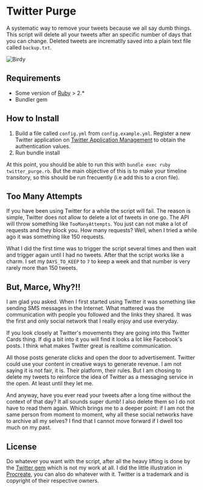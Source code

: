 Twitter Purge
=============

A systematic way to remove your tweets because we all say dumb things.  
This script will delete all your tweets after an specific number of days that you can change. Deleted tweets are incrematlly saved into a plain text file called `backup.txt`.

![Birdy](birdy.png)

## Requirements

- Some version of [Ruby](http://ruby-lang.org) > 2.*
- Bundler gem

## How to Install

1. Build a file called `config.yml` from `config.example.yml`. Register a new Twitter application on [Twitter Application Management](https://apps.twitter.com/) to obtain the authentication values.
2. Run bundle install

At this point, you should be able to run this with `bundle exec ruby twitter_purge.rb`. But the main objective of this is to make your timeline transitory, so this should be run frecuently (i.e add this to a cron file).

## Too Many Attempts

If you have been using Twitter for a while the script will fail. The reason is simple, Twitter does not allow to delete a lot of tweets in one go. The API will throw something like `TooManyAttempts`. You just can not make a lot of requests and they block you. How many requests? Well, when I tried a while ago it was something like 150 requests.

What I did the first time was to trigger the script several times and then wait and trigger again until I had no tweets. After that the script works like a charm. I set my `DAYS_TO_KEEP` to `7` to keep a week and that number is very rarely more than 150 tweets.

## But, Marce, Why?!!

I am glad you asked. When I first started using Twitter it was something like sending SMS messages in the Internet. What mattered was the communication with people you followed and the links they shared. It was the first and only social network that I really enjoy and use everyday.

If you look closely at Twitter's movements they are going into this Twitter Cards thing. If dig a bit into it you will find it looks a lot like Facebook's posts. I think what makes Twitter great is realtime communication.

All those posts generate clicks and open the door to advertisement. Twitter could use your content in creative ways to generate revenue. I am not saying it is not fair, it is. Their platform, their rules. But I am chosing to delete my tweets to reinforce the idea of Twitter as a messaging service in the open. At least until they let me.

And anyway, have you ever read your tweets after a long time without the context of that day? It all sounds super dumb! I also delete them so I do not have to read them again. Which brings me to a deeper point: if I am not the same person from moment to moment, why all these social networks have to archive all my selves? I find that I cannot move forward if I dwell too much on my past.

## License

Do whatever you want with the script, after all the heavy lifting is done by the [Twitter gem](https://github.com/sferik/twitter) which is not my work at all. I did the little illustration in [Procreate](http://procreate.si), you can also do whatever with it. Twitter is a trademark and is copyright of their respective owners.
